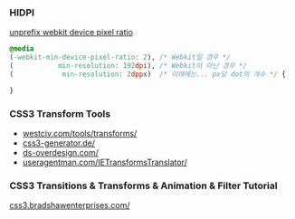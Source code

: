 ### HIDPI
[unprefix webkit device pixel ratio](http://www.w3.org/blog/CSS/2012/06/14/unprefix-webkit-device-pixel-ratio/)

```css
@media
(-webkit-min-device-pixel-ratio: 2), /* Webkit일 경우 */
(           min-resolution: 192dpi), /* Webkit이 아닌 경우 */
(            min-resolution: 2dppx)  /* 미래에는... px당 dot의 개수 */ {

}
```

### CSS3 Transform Tools
* [westciv.com/tools/transforms/](http://westciv.com/tools/transforms/)
* [css3-generator.de/](http://www.css3-generator.de/)
* [ds-overdesign.com/](http://ds-overdesign.com/)
* [useragentman.com/IETransformsTranslator/](http://www.useragentman.com/IETransformsTranslator/)

### CSS3 Transitions & Transforms & Animation & Filter Tutorial
[css3.bradshawenterprises.com/](http://css3.bradshawenterprises.com/)